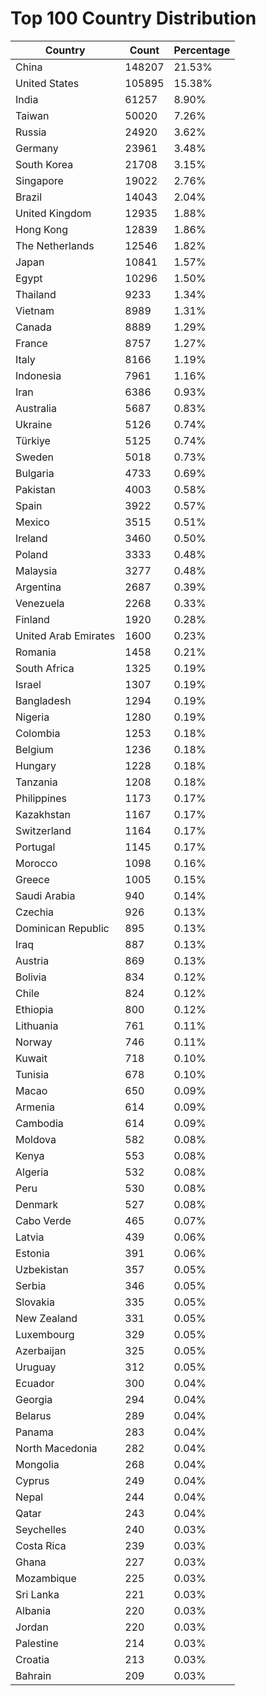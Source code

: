 # Top 100 Country Distribution
| Country | Count | Percentage |
|----|----|----|
| China | 148207 | 21.53% |
| United States | 105895 | 15.38% |
| India | 61257 | 8.90% |
| Taiwan | 50020 | 7.26% |
| Russia | 24920 | 3.62% |
| Germany | 23961 | 3.48% |
| South Korea | 21708 | 3.15% |
| Singapore | 19022 | 2.76% |
| Brazil | 14043 | 2.04% |
| United Kingdom | 12935 | 1.88% |
| Hong Kong | 12839 | 1.86% |
| The Netherlands | 12546 | 1.82% |
| Japan | 10841 | 1.57% |
| Egypt | 10296 | 1.50% |
| Thailand | 9233 | 1.34% |
| Vietnam | 8989 | 1.31% |
| Canada | 8889 | 1.29% |
| France | 8757 | 1.27% |
| Italy | 8166 | 1.19% |
| Indonesia | 7961 | 1.16% |
| Iran | 6386 | 0.93% |
| Australia | 5687 | 0.83% |
| Ukraine | 5126 | 0.74% |
| Türkiye | 5125 | 0.74% |
| Sweden | 5018 | 0.73% |
| Bulgaria | 4733 | 0.69% |
| Pakistan | 4003 | 0.58% |
| Spain | 3922 | 0.57% |
| Mexico | 3515 | 0.51% |
| Ireland | 3460 | 0.50% |
| Poland | 3333 | 0.48% |
| Malaysia | 3277 | 0.48% |
| Argentina | 2687 | 0.39% |
| Venezuela | 2268 | 0.33% |
| Finland | 1920 | 0.28% |
| United Arab Emirates | 1600 | 0.23% |
| Romania | 1458 | 0.21% |
| South Africa | 1325 | 0.19% |
| Israel | 1307 | 0.19% |
| Bangladesh | 1294 | 0.19% |
| Nigeria | 1280 | 0.19% |
| Colombia | 1253 | 0.18% |
| Belgium | 1236 | 0.18% |
| Hungary | 1228 | 0.18% |
| Tanzania | 1208 | 0.18% |
| Philippines | 1173 | 0.17% |
| Kazakhstan | 1167 | 0.17% |
| Switzerland | 1164 | 0.17% |
| Portugal | 1145 | 0.17% |
| Morocco | 1098 | 0.16% |
| Greece | 1005 | 0.15% |
| Saudi Arabia | 940 | 0.14% |
| Czechia | 926 | 0.13% |
| Dominican Republic | 895 | 0.13% |
| Iraq | 887 | 0.13% |
| Austria | 869 | 0.13% |
| Bolivia | 834 | 0.12% |
| Chile | 824 | 0.12% |
| Ethiopia | 800 | 0.12% |
| Lithuania | 761 | 0.11% |
| Norway | 746 | 0.11% |
| Kuwait | 718 | 0.10% |
| Tunisia | 678 | 0.10% |
| Macao | 650 | 0.09% |
| Armenia | 614 | 0.09% |
| Cambodia | 614 | 0.09% |
| Moldova | 582 | 0.08% |
| Kenya | 553 | 0.08% |
| Algeria | 532 | 0.08% |
| Peru | 530 | 0.08% |
| Denmark | 527 | 0.08% |
| Cabo Verde | 465 | 0.07% |
| Latvia | 439 | 0.06% |
| Estonia | 391 | 0.06% |
| Uzbekistan | 357 | 0.05% |
| Serbia | 346 | 0.05% |
| Slovakia | 335 | 0.05% |
| New Zealand | 331 | 0.05% |
| Luxembourg | 329 | 0.05% |
| Azerbaijan | 325 | 0.05% |
| Uruguay | 312 | 0.05% |
| Ecuador | 300 | 0.04% |
| Georgia | 294 | 0.04% |
| Belarus | 289 | 0.04% |
| Panama | 283 | 0.04% |
| North Macedonia | 282 | 0.04% |
| Mongolia | 268 | 0.04% |
| Cyprus | 249 | 0.04% |
| Nepal | 244 | 0.04% |
| Qatar | 243 | 0.04% |
| Seychelles | 240 | 0.03% |
| Costa Rica | 239 | 0.03% |
| Ghana | 227 | 0.03% |
| Mozambique | 225 | 0.03% |
| Sri Lanka | 221 | 0.03% |
| Albania | 220 | 0.03% |
| Jordan | 220 | 0.03% |
| Palestine | 214 | 0.03% |
| Croatia | 213 | 0.03% |
| Bahrain | 209 | 0.03% |
